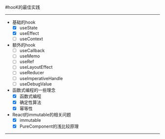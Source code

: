 #hooK的最佳实践

----

 - 基础的hook
   - [x] useState
   - [x] useEffect
   - [ ] useContext
 - 额外的hook
   - [ ] useCallback
   - [ ] useMemo
   - [ ] useRef
   - [ ] useLayoutEffect
   - [ ] useReducer
   - [ ] useImperativeHandle
   - [ ] useDebugValue
 - 函数式编程的一些理念
   - [x] 函数式编程
   - [x] 确定性算法
   - [x] 幂等性
 - React的immutable的相关问题
   - [x] immutable
   - [x] PureComponent的浅比较原理

---